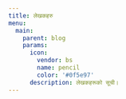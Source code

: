 ```yaml
---
title: लेखकहरु
menu:
  main:
    parent: blog
    params:
      icon:
        vendor: bs
        name: pencil
        color: '#0f5e97'
      description: लेखकहरूको सूची।
---
```

